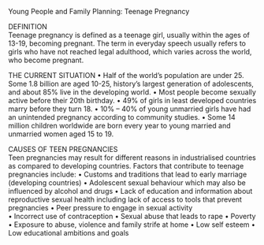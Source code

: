Young People and Family Planning: Teenage Pregnancy  
 
 
DEFINITION  
Teenage pregnancy is defined as a teenage girl, usually within the ages of 13-19, becoming pregnant.  The term in everyday speech usually refers to girls who have not reached legal adulthood, which varies across the world, who become pregnant. 
 
THE CURRENT SITUATION 
 • Half of the world’s population are under 25. Some 1.8 billion are aged 10-25, history’s largest generation of adolescents, and about 85% live in the developing world. 
• Most people become sexually active before their 20th birthday. • 49% of girls in least developed countries marry before they turn 18. • 10% – 40% of young unmarried girls have had an unintended pregnancy according to community studies. 
• Some 14 million children worldwide are born every year to young married and unmarried women aged 15 to 19. 
 
CAUSES OF TEEN PREGNANCIES  
Teen pregnancies may result for different reasons in industrialised countries as compared to developing countries. Factors that contribute to teenage pregnancies include: 
• Customs and traditions that lead to early marriage (developing countries) 
• Adolescent sexual behaviour which may also be influenced by alcohol and drugs 
• Lack of education and information about reproductive sexual health including lack of access to tools that prevent pregnancies 
 • Peer pressure to engage in sexual activity  
• Incorrect use of contraception 
• Sexual abuse that leads to rape 
• Poverty 
• Exposure to abuse, violence and family strife at home
 • Low self esteem 
• Low educational ambitions and goals 
 


